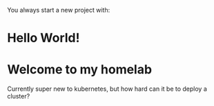 You always start a new project with:

# Hello World!

# Welcome to my homelab

Currently super new to kubernetes, but how hard can it be to deploy a cluster?
